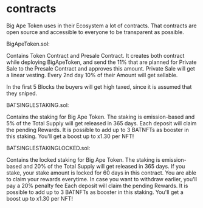 # contracts
Big Ape Token uses in their Ecosystem a lot of contracts. That contracts are open source and accessible to everyone to be transparent as possible.


BigApeToken.sol:

Contains Token Contract and Presale Contract.
It creates both contract while deploying BigApeToken, and send the 11% that are planned for Private Sale to the Presale Contract and approves this amount.
Private Sale will get a linear vesting. Every 2nd day 10% of their Amount will get sellable.

In the first 5 Blocks the buyers will get high taxed, since it is assumed that they sniped.

BATSINGLESTAKING.sol:

Contains the staking for Big Ape Token.
The staking is emission-based and 5% of the Total Supply will get released in 365 days.
Each deposit will claim the pending Rewards.
It is possible to add up to 3 BATNFTs as booster in this staking.
You'll get a boost up to x1.30 per NFT!

BATSINGLESTAKINGLOCKED.sol:

Contains the locked staking for Big Ape Token.
The staking is emission-based and 20% of the Total Supply will get released in 365 days.
If you stake, your stake amount is locked for 60 days in this contract. You are able to claim your rewards everytime.
In case you want to withdraw earlier, you'll pay a 20% penalty fee
Each deposit will claim the pending Rewards.
It is possible to add up to 3 BATNFTs as booster in this staking.
You'll get a boost up to x1.30 per NFT!
